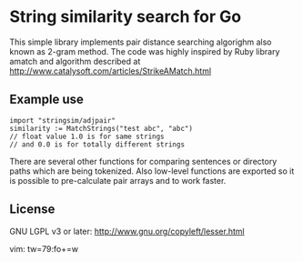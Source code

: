 String similarity search for Go
===============================

This simple library implements pair distance searching algorighm also known as 
2-gram method. The code was highly inspired by Ruby library amatch and 
algorithm described at http://www.catalysoft.com/articles/StrikeAMatch.html

Example use
-----------

    import "stringsim/adjpair"
    similarity := MatchStrings("test abc", "abc")
    // float value 1.0 is for same strings
    // and 0.0 is for totally different strings

There are several other functions for comparing sentences or directory paths 
which are being tokenized. Also low-level functions are exported so it is 
possible to pre-calculate pair arrays and to work faster.

License
-------

GNU LGPL v3 or later: http://www.gnu.org/copyleft/lesser.html

vim: tw=79:fo+=w

